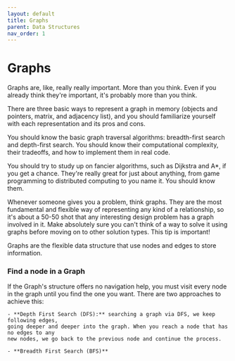 ```yaml
---
layout: default
title: Graphs
parent: Data Structures
nav_order: 1
---
```


# Graphs

Graphs are, like, really really important. More than you think. Even if you already think they're important, it's probably more than you think.

There are three basic ways to represent a graph in memory (objects and pointers, matrix, and adjacency list), and you should familiarize yourself
with each representation and its pros and cons.

You should know the basic graph traversal algorithms: breadth-first search and depth-first search. You should know their computational complexity,
their tradeoffs, and how to implement them in real code.

You should try to study up on fancier algorithms, such as Dijkstra and A*, if you get a chance. They're really great for just about anything, from
game programming to distributed computing to you name it. You should know them.

Whenever someone gives you a problem, think graphs. They are the most fundamental and flexible way of representing any kind of a relationship, so
it's about a 50-50 shot that any interesting design problem has a graph involved in it. Make absolutely sure you can't think of a way to solve it 
using graphs before moving on to other solution types. This tip is important!

Graphs are the flexible data structure that use nodes and edges to store information.

### Find a node in a Graph

If the Graph's structure offers no navigation help, you must visit every node in the graph
until you find the one you want. There are two approaches to achieve this:

    - **Depth First Search (DFS):** searching a graph via DFS, we keep following edges,
    going deeper and deeper into the graph. When you reach a node that has no edges to any
    new nodes, we go back to the previous node and continue the process.

    - **Breadth First Search (BFS)**
